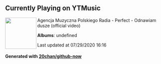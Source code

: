 ## Currently Playing on YTMusic

[<img align="left" width="100" src="https://i.ytimg.com/vi/1wyxscLilc8/sddefault.jpg?sqp=-oaymwEWCJADEOEBIAQqCghqEJQEGHgg6AJIWg&rs">](https://music.youtube.com/channel/UCF78dV3viQJK_T2D09SsbLw)

Agencja Muzyczna Polskiego Radia - Perfect - Odnawiam dusze (official video)

**Albums**: undefined

Last updated at 07/29/2020 16:16

#### Generated with [20chan/github-now](https://github.com/20chan/github-now)


<!--
**20chan/20chan** is a ✨ _special_ ✨ repository because its `README.md` (this file) appears on your GitHub profile.

Here are some ideas to get you started:

- 🔭 I’m currently working on ...
- 🌱 I’m currently learning ...
- 👯 I’m looking to collaborate on ...
- 🤔 I’m looking for help with ...
- 💬 Ask me about ...
- 📫 How to reach me: ...
- 😄 Pronouns: ...
- ⚡ Fun fact: ...
-->

